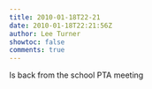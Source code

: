 ```yaml
---
title: 2010-01-18T22-21
date: 2010-01-18T22:21:56Z
author: Lee Turner
showtoc: false
comments: true
---
```


Is back from the school PTA meeting

